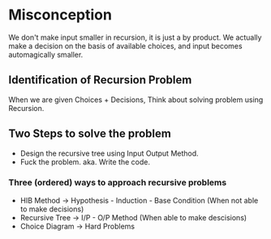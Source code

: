# Misconception

We don't make input smaller in recursion, it is just a by product. We actually make a decision on the basis of available choices, and input becomes automagically smaller.

## Identification of Recursion Problem

When we are given Choices + Decisions, Think about solving problem using Recursion.

## Two Steps to solve the problem

- Design the recursive tree using Input Output Method.
- Fuck the problem. aka. Write the code.

### Three (ordered) ways to approach recursive problems

- HIB Method -> Hypothesis - Induction - Base Condition (When not able to make decisions)
- Recursive Tree -> I/P - O/P Method (When able to make descisions)
- Choice Diagram -> Hard Problems
